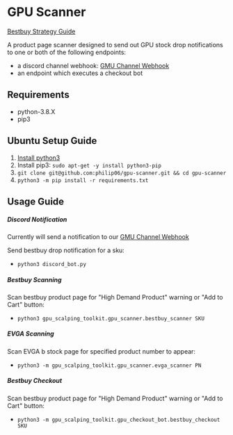 # GPU Scanner

[Bestbuy Strategy Guide](https://docs.google.com/document/d/1EC3Li65gerZRG4gBiIs4rot-Bc4SceqWn413XGsOA4g/edit?usp=sharing)

A product page scanner designed to send out GPU stock drop notifications to one or both of the following endpoints:
 - a discord channel webhook: [GMU Channel Webhook](https://discordapp.com/api/webhooks/926904611082739733/H1ofplv4PUp_JVXhnao134nFiVBkK9wsWccvySIaF_BRsvJb2TU8a8RMcm4D9UHCjwhz)
 - an endpoint which executes a checkout bot

## Requirements

 - python-3.8.X
 - pip3

## Ubuntu Setup Guide

1. [Install python3](https://linuxize.com/post/how-to-install-python-3-8-on-ubuntu-18-04/)
2. Install pip3: `sudo apt-get -y install python3-pip`
3. `git clone git@github.com:philip06/gpu-scanner.git && cd gpu-scanner`
4. `python3 -m pip install -r requirements.txt`

## Usage Guide

##### Discord Notification

Currently will send a notification to our [GMU Channel Webhook](https://discordapp.com/api/webhooks/926904611082739733/H1ofplv4PUp_JVXhnao134nFiVBkK9wsWccvySIaF_BRsvJb2TU8a8RMcm4D9UHCjwhz)

Send bestbuy drop notification for a sku: 
 - `python3 discord_bot.py`

##### Bestbuy Scanning

Scan bestbuy product page for "High Demand Product" warning or "Add to Cart" button: 
 - `python3 gpu_scalping_toolkit.gpu_scanner.bestbuy_scanner SKU`

##### EVGA Scanning

Scan EVGA b stock page for specified product number to appear: 
 - `python3 -m gpu_scalping_toolkit.gpu_scanner.evga_scanner PN`

##### Bestbuy Checkout

Scan bestbuy product page for "High Demand Product" warning or "Add to Cart" button: 
 - `python3 -m gpu_scalping_toolkit.gpu_checkout_bot.bestbuy_checkout SKU`
